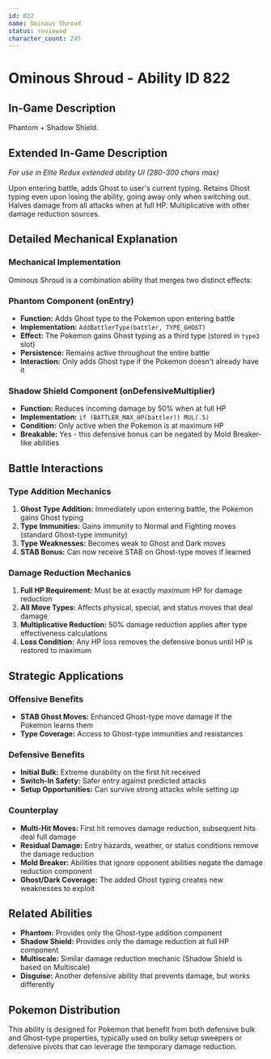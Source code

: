 ```yaml
---
id: 822
name: Ominous Shroud
status: reviewed
character_count: 245
---
```


# Ominous Shroud - Ability ID 822

## In-Game Description
Phantom + Shadow Shield.

## Extended In-Game Description
*For use in Elite Redux extended ability UI (280-300 chars max)*

Upon entering battle, adds Ghost to user's current typing. Retains Ghost typing even upon losing the ability, going away only when switching out. Halves damage from all attacks when at full HP. Multiplicative with other damage reduction sources.

## Detailed Mechanical Explanation

### Mechanical Implementation

Ominous Shroud is a combination ability that merges two distinct effects:

### Phantom Component (onEntry)
- **Function:** Adds Ghost type to the Pokemon upon entering battle
- **Implementation:** `AddBattlerType(battler, TYPE_GHOST)`
- **Effect:** The Pokemon gains Ghost typing as a third type (stored in `type3` slot)
- **Persistence:** Remains active throughout the entire battle
- **Interaction:** Only adds Ghost type if the Pokemon doesn't already have it

### Shadow Shield Component (onDefensiveMultiplier)
- **Function:** Reduces incoming damage by 50% when at full HP
- **Implementation:** `if (BATTLER_MAX_HP(battler)) MUL(.5)`
- **Condition:** Only active when the Pokemon is at maximum HP
- **Breakable:** Yes - this defensive bonus can be negated by Mold Breaker-like abilities

## Battle Interactions

### Type Addition Mechanics
1. **Ghost Type Addition:** Immediately upon entering battle, the Pokemon gains Ghost typing
2. **Type Immunities:** Gains immunity to Normal and Fighting moves (standard Ghost-type immunity)
3. **Type Weaknesses:** Becomes weak to Ghost and Dark moves
4. **STAB Bonus:** Can now receive STAB on Ghost-type moves if learned

### Damage Reduction Mechanics
1. **Full HP Requirement:** Must be at exactly maximum HP for damage reduction
2. **All Move Types:** Affects physical, special, and status moves that deal damage
3. **Multiplicative Reduction:** 50% damage reduction applies after type effectiveness calculations
4. **Loss Condition:** Any HP loss removes the defensive bonus until HP is restored to maximum

## Strategic Applications

### Offensive Benefits
- **STAB Ghost Moves:** Enhanced Ghost-type move damage if the Pokemon learns them
- **Type Coverage:** Access to Ghost-type immunities and resistances

### Defensive Benefits
- **Initial Bulk:** Extreme durability on the first hit received
- **Switch-In Safety:** Safer entry against predicted attacks
- **Setup Opportunities:** Can survive strong attacks while setting up

### Counterplay
- **Multi-Hit Moves:** First hit removes damage reduction, subsequent hits deal full damage
- **Residual Damage:** Entry hazards, weather, or status conditions remove the damage reduction
- **Mold Breaker:** Abilities that ignore opponent abilities negate the damage reduction component
- **Ghost/Dark Coverage:** The added Ghost typing creates new weaknesses to exploit

## Related Abilities

- **Phantom:** Provides only the Ghost-type addition component
- **Shadow Shield:** Provides only the damage reduction at full HP component
- **Multiscale:** Similar damage reduction mechanic (Shadow Shield is based on Multiscale)
- **Disguise:** Another defensive ability that prevents damage, but works differently

## Pokemon Distribution

This ability is designed for Pokemon that benefit from both defensive bulk and Ghost-type properties, typically used on bulky setup sweepers or defensive pivots that can leverage the temporary damage reduction.